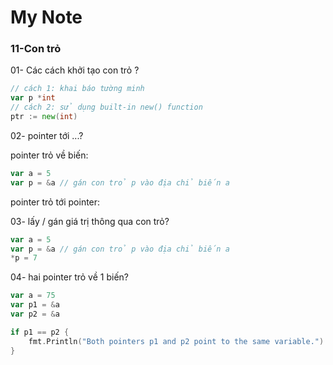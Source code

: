 # My Note


### 11-Con trỏ

01- Các cách khởi tạo con trỏ ?

```go
// cách 1: khai báo tường minh
var p *int
// cách 2: sử dụng built-in new() function
ptr := new(int)
```

02- pointer tới ...?

pointer trỏ về biến:

```go
var a = 5
var p = &a // gán con trỏ p vào địa chỉ biến a
```

pointer trỏ tới pointer:

03- lấy / gán giá trị thông qua con trỏ?

```go
var a = 5
var p = &a // gán con trỏ p vào địa chỉ biến a
*p = 7
```

04- hai pointer trỏ về 1 biến?

```go
var a = 75
var p1 = &a
var p2 = &a

if p1 == p2 {
    fmt.Println("Both pointers p1 and p2 point to the same variable.")
}
```
